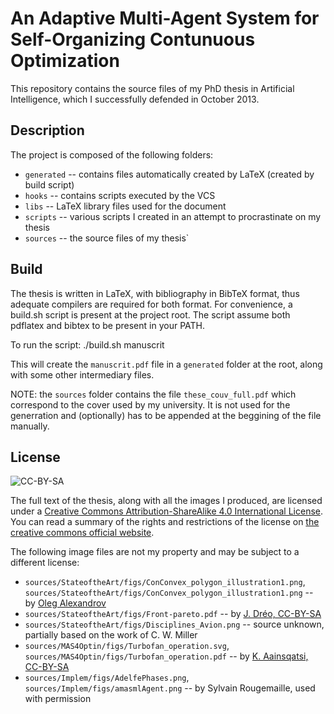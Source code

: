 An Adaptive Multi-Agent System for Self-Organizing Contunuous Optimization
==========================================================================

This repository contains the source files of my PhD thesis in Artificial Intelligence, which I successfully defended in October 2013.

Description
-----------
The project is composed of the following folders:

* `generated` -- contains files automatically created by LaTeX (created by build script)
* `hooks` -- contains scripts executed by the VCS
* `libs` -- LaTeX library files used for the document
* `scripts` -- various scripts I created in an attempt to procrastinate on my thesis
* `sources` -- the source files of my thesis`

Build
-----

The thesis is written in LaTeX, with bibliography in BibTeX format, thus adequate compilers are required for both format.
For convenience, a build.sh script is present at the project root. The script assume both pdflatex and bibtex to be present in your PATH.

To run the script:
	./build.sh manuscrit

This will create the `manuscrit.pdf` file in a `generated` folder at the root, along with some other intermediary files.

NOTE: the `sources` folder contains the file `these_couv_full.pdf` which correspond to the cover used by my university. It is not used for the generration and (optionally) has to be appended at the beggining of the file manually.

License
-------

![CC-BY-SA](https://i.creativecommons.org/l/by-sa/4.0/88x31.png)

The full text of the thesis, along with all the images I produced, are licensed under a [Creative Commons Attribution-ShareAlike 4.0 International License](http://creativecommons.org/licenses/by-sa/4.0/). You can read a summary of the rights and restrictions of the license on [the creative commons official website](http://creativecommons.org/licenses/by-sa/4.0/).

The following image files are not my property and may be subject to a different license:
* `sources/StateoftheArt/figs/ConConvex_polygon_illustration1.png`, `sources/StateoftheArt/figs/ConConvex_polygon_illustration1.png` -- by [Oleg Alexandrov](http://commons.wikimedia.org/wiki/Category:Files_by_User:Oleg_Alexandrov_from_en.wikipedia)
* `sources/StateoftheArt/figs/Front-pareto.pdf` -- by [J. Dréo, CC-BY-SA](http://en.wikipedia.org/wiki/File:Front_pareto.svg)
* `sources/StateoftheArt/figs/Disciplines_Avion.png` -- source unknown, partially based on the work of C. W. Miller
* `sources/MAS4Optin/figs/Turbofan_operation.svg`, `sources/MAS4Optin/figs/Turbofan_operation.pdf` -- by [K. Aainsqatsi, CC-BY-SA](http://en.wikipedia.org/wiki/File:Turbofan_operation.svg)
* `sources/Implem/figs/AdelfePhases.png`, `sources/Implem/figs/amasmlAgent.png` -- by Sylvain Rougemaille, used with permission
